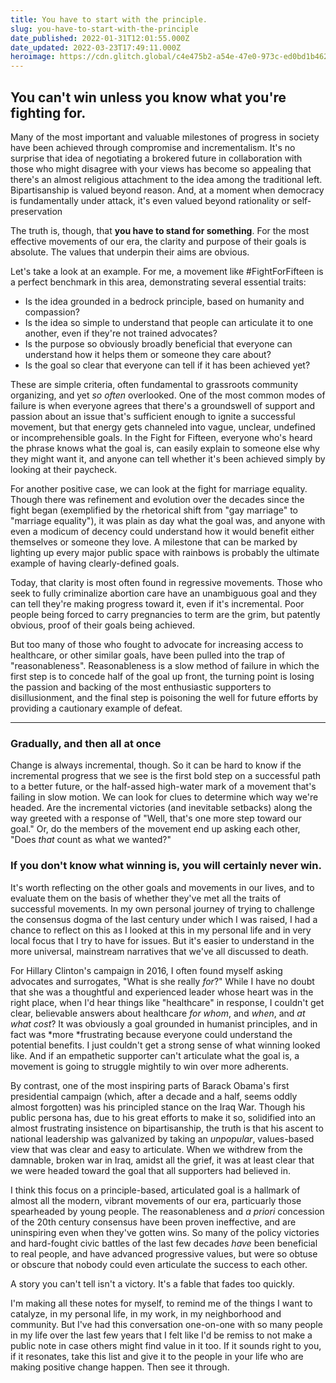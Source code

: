 ```yaml
---
title: You have to start with the principle.
slug: you-have-to-start-with-the-principle
date_published: 2022-01-31T12:01:55.000Z
date_updated: 2022-03-23T17:49:11.000Z
heroimage: https://cdn.glitch.global/c4e475b2-a54e-47e0-973c-ed0bd1b46262/Nick-Fewings-arrow.jpeg?v=1669519763737
---
```


## You can't win unless you know what you're fighting for.

Many of the most important and valuable milestones of progress in society have been achieved through compromise and incrementalism. It's no surprise that idea of negotiating a brokered future in collaboration with those who might disagree with your views has become so appealing that there's an almost religious attachment to the idea among the traditional left. Bipartisanship is valued beyond reason. And, at a moment when democracy is fundamentally under attack, it's even valued beyond rationality or self-preservation

The truth is, though, that **you have to stand for something**. For the most effective movements of our era, the clarity and purpose of their goals is absolute. The values that underpin their aims are obvious. 

Let's take a look at an example. For me, a movement like #FightForFifteen is a perfect benchmark in this area, demonstrating several essential traits:

- Is the idea grounded in a bedrock principle, based on humanity and compassion?
- Is the idea so simple to understand that people can articulate it to one another, even if they're not trained advocates?
- Is the purpose so obviously broadly beneficial that everyone can understand how it helps them or someone they care about?
- Is the goal so clear that everyone can tell if it has been achieved yet?

These are simple criteria, often fundamental to grassroots community organizing, and yet *so often* overlooked. One of the most common modes of failure is when everyone agrees that there's a groundswell of support and passion about an issue that's sufficient enough to ignite a successful movement, but that energy gets channeled into vague, unclear, undefined or incomprehensible goals. In the Fight for Fifteen, everyone who's heard the phrase knows what the goal is, can easily explain to someone else why they might want it, and anyone can tell whether it's been achieved simply by looking at their paycheck.

For another positive case, we can look at the fight for marriage equality. Though there was refinement and evolution over the decades since the fight began (exemplified by the rhetorical shift from "gay marriage" to "marriage equality"), it was plain as day what the goal was, and anyone with even a modicum of decency could understand how it would benefit either themselves or someone they love. A milestone that can be marked by lighting up every major public space with rainbows is probably the ultimate example of having clearly-defined goals.

Today, that clarity is most often found in regressive movements. Those who seek to fully criminalize abortion care have an unambiguous goal and they can tell they're making progress toward it, even if it's incremental. Poor people being forced to carry pregnancies to term are the grim, but patently obvious, proof of their goals being achieved.

But too many of those who fought to advocate for increasing access to healthcare, or other similar goals, have been pulled into the trap of "reasonableness". Reasonableness is a slow method of failure in which the first step is to concede half of the goal up front, the turning point is losing the passion and backing of the most enthusiastic supporters to disillusionment, and the final step is poisoning the well for future efforts by providing a cautionary example of defeat.

---

### Gradually, and then all at once

Change is always incremental, though. So it can be hard to know if the incremental progress that we see is the first bold step on a successful path to a better future, or the half-assed high-water mark of a movement that's failing in slow motion. We can look for clues to determine which way we're headed. Are the incremental victories (and inevitable setbacks) along the way greeted with a response of "Well, that's one more step toward our goal." Or, do the members of the movement end up asking each other, "Does *that* count as what we wanted?"

### If you don't know what winning is, you will certainly never win.

It's worth reflecting on the other goals and movements in our lives, and to evaluate them on the basis of whether they've met all the traits of successful movements. In my own personal journey of trying to challenge the consensus dogma of the last century under which I was raised, I had a chance to reflect on this as I looked at this in my personal life and in very local focus that I try to have for issues. But it's easier to understand in the more universal, mainstream narratives that we've all discussed to death.

For Hillary Clinton's campaign in 2016, I often found myself asking advocates and surrogates, "What is she really *for*?" While I have no doubt that she was a thoughtful and experienced leader whose heart was in the right place, when I'd hear things like "healthcare" in response, I couldn't get clear, believable answers about healthcare *for whom*, and *when*, and *at what cost*? It was obviously a goal grounded in humanist principles, and in fact was *more *frustrating because everyone could understand the potential benefits. I just couldn't get a strong sense of what winning looked like. And if an empathetic supporter can't articulate what the goal is, a movement is going to struggle mightily to win over more adherents.

By contrast, one of the most inspiring parts of Barack Obama's first presidential campaign (which, after a decade and a half, seems oddly almost forgotten) was his principled stance on the Iraq War. Though his public persona has, due to his great efforts to make it so, solidified into an almost frustrating insistence on bipartisanship, the truth is that his ascent to national leadership was galvanized by taking an *unpopular*, values-based view that was clear and easy to articulate. When we withdrew from the damnable, broken war in Iraq, amidst all the grief, it was at least clear that we were headed toward the goal that all supporters had believed in.

I think this focus on a principle-based, articulated goal is a hallmark of almost all the modern, vibrant movements of our era, particuarly those spearheaded by young people. The reasonableness and *a priori* concession of the 20th century consensus have been proven ineffective, and are uninspiring even when they've gotten wins. So many of the policy victories and hard-fought civic battles of the last few decades *have* been beneficial to real people, and have advanced progressive values, but were so obtuse or obscure that nobody could even articulate the success to each other.

A story you can't tell isn't a victory. It's a fable that fades too quickly.

I'm making all these notes for myself, to remind me of the things I want to catalyze, in my personal life, in my work, in my neighborhood and community. But I've had this conversation one-on-one with so many people in my life over the last few years that I felt like I'd be remiss to not make a public note in case others might find value in it too. If it sounds right to you, if it resonates, take this list and give it to the people in your life who are making positive change happen. Then see it through.
